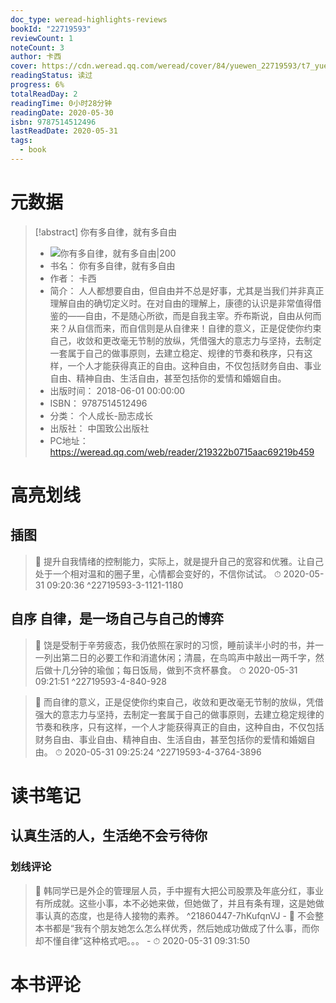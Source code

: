 ```yaml
---
doc_type: weread-highlights-reviews
bookId: "22719593"
reviewCount: 1
noteCount: 3
author: 卡西
cover: https://cdn.weread.qq.com/weread/cover/84/yuewen_22719593/t7_yuewen_227195931688619300.jpg
readingStatus: 读过
progress: 6%
totalReadDay: 2
readingTime: 0小时28分钟
readingDate: 2020-05-30
isbn: 9787514512496
lastReadDate: 2020-05-31
tags:
  - book
---
```

# 元数据
> [!abstract] 你有多自律，就有多自由
> - ![ 你有多自律，就有多自由|200](https://cdn.weread.qq.com/weread/cover/84/yuewen_22719593/t7_yuewen_227195931688619300.jpg)
> - 书名： 你有多自律，就有多自由
> - 作者： 卡西
> - 简介： 人人都想要自由，但自由并不总是好事，尤其是当我们并非真正理解自由的确切定义时。在对自由的理解上，康德的认识是非常值得借鉴的——自由，不是随心所欲，而是自我主宰。乔布斯说，自由从何而来？从自信而来，而自信则是从自律来！自律的意义，正是促使你约束自己，收敛和更改毫无节制的放纵，凭借强大的意志力与坚持，去制定一套属于自己的做事原则，去建立稳定、规律的节奏和秩序，只有这样，一个人才能获得真正的自由。这种自由，不仅包括财务自由、事业自由、精神自由、生活自由，甚至包括你的爱情和婚姻自由。
> - 出版时间： 2018-06-01 00:00:00
> - ISBN： 9787514512496
> - 分类： 个人成长-励志成长
> - 出版社： 中国致公出版社
> - PC地址：https://weread.qq.com/web/reader/219322b0715aac69219b459

# 高亮划线

## 插图

> 📌 提升自我情绪的控制能力，实际上，就是提升自己的宽容和优雅。让自己处于一个相对温和的圈子里，心情都会变好的，不信你试试。 
> ⏱ 2020-05-31 09:20:36 ^22719593-3-1121-1180

## 自序 自律，是一场自己与自己的博弈

> 📌 饶是受制于辛劳疲态，我仍依照在家时的习惯，睡前读半小时的书，并一一列出第二日的必要工作和消遣休闲；清晨，在鸟鸣声中敲出一两千字，然后做十几分钟的瑜伽；每日饭局，做到不贪杯暴食。 
> ⏱ 2020-05-31 09:21:51 ^22719593-4-840-928

> 📌 而自律的意义，正是促使你约束自己，收敛和更改毫无节制的放纵，凭借强大的意志力与坚持，去制定一套属于自己的做事原则，去建立稳定规律的节奏和秩序，只有这样，一个人才能获得真正的自由，这种自由，不仅包括财务自由、事业自由、精神自由、生活自由，甚至包括你的爱情和婚姻自由。 
> ⏱ 2020-05-31 09:25:24 ^22719593-4-3764-3896

# 读书笔记

## 认真生活的人，生活绝不会亏待你

### 划线评论
> 📌 韩同学已是外企的管理层人员，手中握有大把公司股票及年底分红，事业有所成就。这些小事，本不必她来做，但她做了，并且有条有理，这是她做事认真的态度，也是待人接物的素养。  ^21860447-7hKufqnVJ
    - 💭 不会整本书都是“我有个朋友她怎么怎么样优秀，然后她成功做成了什么事，而你却不懂自律”这种格式吧。。。
    - ⏱ 2020-05-31 09:31:50
   
# 本书评论

